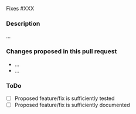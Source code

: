 Fixes #XXX

### Description

...

### Changes proposed in this pull request

- ...
- ...

### ToDo

- [ ] Proposed feature/fix is sufficiently tested
- [ ] Proposed feature/fix is sufficiently documented
